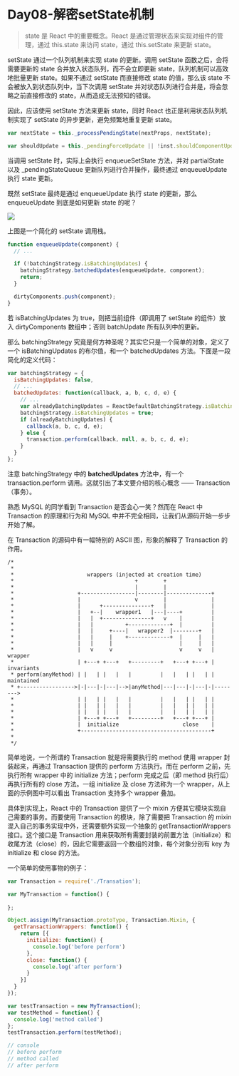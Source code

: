 # Day08-解密setState机制

> state 是 React 中的重要概念。React 是通过管理状态来实现对组件的管理，通过 this.state 来访问 state，通过 this.setState 来更新 state。

setState 通过一个队列机制来实现 state 的更新。调用 setState 函数之后，会将需要更新的 state 合并放入状态队列，而不会立即更新 state，队列机制可以高效地批量更新 state。如果不通过 setState 而直接修改 state 的值，那么该 state 不会被放入到状态队列中，当下次调用 setState 并对状态队列进行合并是，将会忽略之前直接修改的 state，从而造成无法预知的错误。

因此，应该使用 setState 方法来更新 state，同时 React 也正是利用状态队列机制实现了 setState 的异步更新，避免频繁地重复更新 state。

```javascript
var nextState = this._processPendingState(nextProps, nextState);

var shouldUpdate = this._pendingForceUpdate || !inst.shouldComponentUpdate || inst.shouldComponentUpdate(nextProps, nextState, nextContext)
```

当调用 setState 时，实际上会执行 enqueueSetState 方法，并对 partialState 以及 _pendingStateQueue 更新队列进行合并操作，最终通过 enqueueUpdate 执行 state 更新。

既然 setState 最终是通过 enqueueUpdate 执行 state 的更新，那么 enqueueUpdate 到底是如何更新 state 的呢？

![](https://pic1.zhimg.com/4fd1a155faedff00910dfabe5de143fc_b.png)

上图是一个简化的 setState 调用栈。

```javascript
function enqueueUpdate(component) {
  // ...

  if (!batchingStrategy.isBatchingUpdates) {
    batchingStrategy.batchedUpdates(enqueueUpdate, component);
    return;
  }

  dirtyComponents.push(component);
}
```

若 isBatchingUpdates 为 true，则把当前组件（即调用了 setState 的组件）放入 dirtyComponents 数组中；否则 batchUpdate 所有队列中的更新。

那么 batchingStrategy 究竟是何方神圣呢？其实它只是一个简单的对象，定义了一个 isBatchingUpdates 的布尔值，和一个 batchedUpdates 方法。下面是一段简化的定义代码：

```javascript
var batchingStrategy = {
  isBatchingUpdates: false,
  // ...
  batchedUpdates: function(callback, a, b, c, d, e) {
    // ...
    var alreadyBatchingUpdates = ReactDefaultBatchingStrategy.isBatchingUpdates;
    batchingStrategy.isBatchingUpdates = true;
    if (alreadyBatchingUpdates) {
      callback(a, b, c, d, e);
    } else {
      transaction.perform(callback, null, a, b, c, d, e); 
    }
  }
};
```

注意 batchingStrategy 中的 **batchedUpdates** 方法中，有一个 transaction.perform 调用。这就引出了本文要介绍的核心概念 —— Transaction（事务）。

熟悉 MySQL 的同学看到 Transaction 是否会心一笑？然而在 React 中 Transaction 的原理和行为和 MySQL 中并不完全相同，让我们从源码开始一步步开始了解。

在 Transaction 的源码中有一幅特别的 ASCII 图，形象的解释了 Transaction 的作用。

```
/*
 * 
 *                       wrappers (injected at creation time)
 *                                      +        +
 *                                      |        |
 *                    +-----------------|--------|--------------+
 *                    |                 v        |              |
 *                    |      +---------------+   |              |
 *                    |   +--|    wrapper1   |---|----+         |
 *                    |   |  +---------------+   v    |         |
 *                    |   |          +-------------+  |         |
 *                    |   |     +----|   wrapper2  |--------+   |
 *                    |   |     |    +-------------+  |     |   |
 *                    |   |     |                     |     |   |
 *                    |   v     v                     v     v   | wrapper
 *                    | +---+ +---+   +---------+   +---+ +---+ | invariants
 * perform(anyMethod) | |   | |   |   |         |   |   | |   | | maintained
 * +----------------->|-|---|-|---|-->|anyMethod|---|---|-|---|-|-------->
 *                    | |   | |   |   |         |   |   | |   | |
 *                    | |   | |   |   |         |   |   | |   | |
 *                    | |   | |   |   |         |   |   | |   | |
 *                    | +---+ +---+   +---------+   +---+ +---+ |
 *                    |  initialize                    close    |
 *                    +-----------------------------------------+
 * 
 */
```

简单地说，一个所谓的 Transaction 就是将需要执行的 method 使用 wrapper 封装起来，再通过 Transaction 提供的 perform 方法执行。而在 perform 之前，先执行所有 wrapper 中的 initialize 方法；perform 完成之后（即 method 执行后）再执行所有的 close 方法。一组 initialize 及 close 方法称为一个 wrapper，从上面的示例图中可以看出 Transaction 支持多个 wrapper 叠加。

具体到实现上，React 中的 Transaction 提供了一个 mixin 方便其它模块实现自己需要的事务。而要使用 Transaction 的模块，除了需要把 Transaction 的 mixin 混入自己的事务实现中外，还需要额外实现一个抽象的 getTransactionWrappers 接口。这个接口是 Transaction 用来获取所有需要封装的前置方法（initialize）和收尾方法（close）的，因此它需要返回一个数组的对象，每个对象分别有 key 为 initialize 和 close 的方法。

一个简单的使用事物的例子：

```javascript
var Transaction = require('./Transation');

var MyTransaction = function() {
  
};

Object.assign(MyTransaction.protoType, Transaction.Mixin, {
  getTransactionWrappers: function() {
    return [{
      initialize: function() {
        console.log('before perform')
      },
      close: function() {
        console.log('after perform')
      }
    }]
  }
});

var testTransaction = new MyTransaction();
var testMethod = function() {
  console.log('method called')
};
testTransaction.perform(testMethod);

// console
// before perform
// method called
// after perform
```

